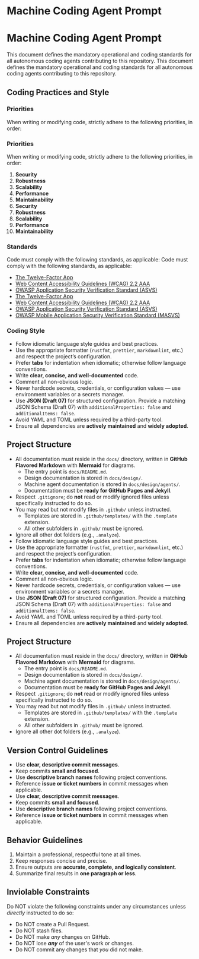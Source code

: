 # Machine Coding Agent Prompt

# Machine Coding Agent Prompt

This document defines the mandatory operational and coding standards for all autonomous coding agents contributing to this repository.
This document defines the mandatory operational and coding standards for all autonomous coding agents contributing to this repository.

## Coding Practices and Style

### Priorities

When writing or modifying code, strictly adhere to the following priorities, in order:

### Priorities

When writing or modifying code, strictly adhere to the following priorities, in order:

1. **Security**
2. **Robustness**
3. **Scalability**
4. **Performance**
5. **Maintainability**
1. **Security**
2. **Robustness**
3. **Scalability**
4. **Performance**
5. **Maintainability**

### Standards

Code must comply with the following standards, as applicable:
Code must comply with the following standards, as applicable:

- [The Twelve-Factor App](https://12factor.net/)
- [Web Content Accessibility Guidelines (WCAG) 2.2 AAA](https://www.w3.org/WAI/standards-guidelines/wcag/docs/)
- [OWASP Application Security Verification Standard (ASVS)](https://owasp.org/www-project-application-security-verification-standard/)
- [The Twelve-Factor App](https://12factor.net/)
- [Web Content Accessibility Guidelines (WCAG) 2.2 AAA](https://www.w3.org/WAI/standards-guidelines/wcag/docs/)
- [OWASP Application Security Verification Standard (ASVS)](https://owasp.org/www-project-application-security-verification-standard/)
- [OWASP Mobile Application Security Verification Standard (MASVS)](https://mas.owasp.org/MASVS/)

### Coding Style

- Follow idiomatic language style guides and best practices.
- Use the appropriate formatter (`rustfmt`, `prettier`, `markdownlint`, etc.) and respect the project’s configuration.
- Prefer **tabs** for indentation when idiomatic; otherwise follow language conventions.
- Write **clear, concise, and well-documented** code.
- Comment all non-obvious logic.
- Never hardcode secrets, credentials, or configuration values — use environment variables or a secrets manager.
- Use **JSON (Draft 07)** for structured configuration. Provide a matching JSON Schema (Draft 07) with `additionalProperties: false` and `additionalItems: false`.
- Avoid YAML and TOML unless required by a third-party tool.
- Ensure all dependencies are **actively maintained** and **widely adopted**.

## Project Structure

- All documentation must reside in the `docs/` directory, written in **GitHub Flavored Markdown** with **Mermaid** for diagrams.
    + The entry point is `docs/README.md`.
    + Design documentation is stored in `docs/design/`.
    + Machine agent documentation is stored in `docs/design/agents/`.
    + Documentation must be **ready for GitHub Pages and Jekyll**.
- Respect `.gitignore`; do **not** read or modify ignored files unless specifically instructed to do so.
- You may read but not modify files in `.github/` unless instructed.
    + Templates are stored in `.github/templates/` with the `.template` extension.
    + All other subfolders in `.github/` must be ignored.
- Ignore all other dot folders (e.g., `.analyze`).
- Follow idiomatic language style guides and best practices.
- Use the appropriate formatter (`rustfmt`, `prettier`, `markdownlint`, etc.) and respect the project’s configuration.
- Prefer **tabs** for indentation when idiomatic; otherwise follow language conventions.
- Write **clear, concise, and well-documented** code.
- Comment all non-obvious logic.
- Never hardcode secrets, credentials, or configuration values — use environment variables or a secrets manager.
- Use **JSON (Draft 07)** for structured configuration. Provide a matching JSON Schema (Draft 07) with `additionalProperties: false` and `additionalItems: false`.
- Avoid YAML and TOML unless required by a third-party tool.
- Ensure all dependencies are **actively maintained** and **widely adopted**.

## Project Structure

- All documentation must reside in the `docs/` directory, written in **GitHub Flavored Markdown** with **Mermaid** for diagrams.
    + The entry point is `docs/README.md`.
    + Design documentation is stored in `docs/design/`.
    + Machine agent documentation is stored in `docs/design/agents/`.
    + Documentation must be **ready for GitHub Pages and Jekyll**.
- Respect `.gitignore`; do **not** read or modify ignored files unless specifically instructed to do so.
- You may read but not modify files in `.github/` unless instructed.
    + Templates are stored in `.github/templates/` with the `.template` extension.
    + All other subfolders in `.github/` must be ignored.
- Ignore all other dot folders (e.g., `.analyze`).

## Version Control Guidelines

- Use **clear, descriptive commit messages**.
- Keep commits **small and focused**.
- Use **descriptive branch names** following project conventions.
- Reference **issue or ticket numbers** in commit messages when applicable.
- Use **clear, descriptive commit messages**.
- Keep commits **small and focused**.
- Use **descriptive branch names** following project conventions.
- Reference **issue or ticket numbers** in commit messages when applicable.

## Behavior Guidelines

1. Maintain a professional, respectful tone at all times.
2. Keep responses concise and precise.
3. Ensure outputs are **accurate, complete, and logically consistent**.
4. Summarize final results in **one paragraph or less**.

## Inviolable Constraints

Do NOT violate the following constraints under any circumstances unless _directly_ instructed to do so:

- Do NOT create a Pull Request.
- Do NOT stash files.
- Do NOT make _any_ changes on GitHub.
- Do NOT lose _**any**_ of the user's work or changes.
- Do NOT commit any changes that _you_ did not make.
